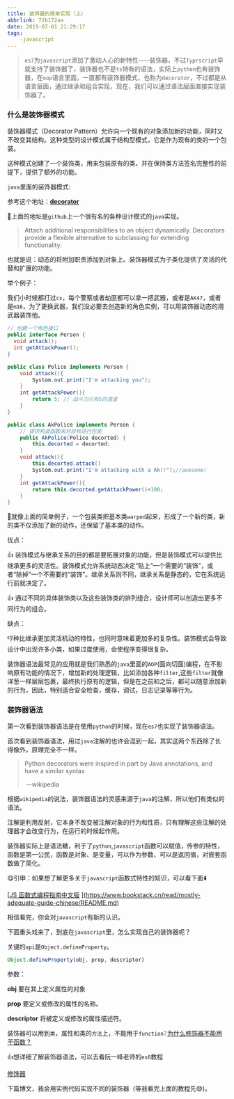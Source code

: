 ```yaml
---
title: 装饰器的简单实现（上）
abbrlink: 72b172aa
date: 2019-07-01 21:29:17
tags:
    -javascript
---
```


> `es7`为`javascript`添加了激动人心的新特性----装饰器，不过`Typrscript`早就支持了装饰器了，装饰器也不是`ts`特有的语法，实际上`python`也有装饰器，在`oop`语言里面，一直都有装饰器模式，也称为`decorator`，不过都是从语言层面，通过继承和组合实现，现在，我们可以通过语法层面直接实现装饰器了。

### 什么是装饰器模式

装饰器模式（Decorator Pattern）允许向一个现有的对象添加新的功能，同时又不改变其结构。这种类型的设计模式属于结构型模式，它是作为现有的类的一个包装。

这种模式创建了一个装饰类，用来包装原有的类，并在保持类方法签名完整性的前提下，提供了额外的功能。

`java`里面的装饰器模式:

参考这个地址：[**decorator**](https://github.com/iluwatar/java-design-patterns/tree/master/decorator)

:arrow_up_small:上面的地址是`github`上一个很有名的各种设计模式的`java`实现。

> Attach additional responsibilities to an object dynamically. Decorators provide a flexible alternative to subclassing for extending functionality.

也就是说：动态的将附加职责添加到对象上。装饰器模式为子类化提供了灵活的代替和扩展的功能。

举个例子：

我们小时候都打过`cs`，每个警察或者劫匪都可以拿一把武器，或者是`AK47`，或者是`m16`，为了更换武器，我们没必要去创造新的角色实例，可以用装饰器动态的用武器装饰他。



```java
// 创建一个角色接口
public interface Person {
  void attack();
  int getAttackPower();
}

public class Police implements Person {
    void attack(){
        Systom.out.print("I'm attacking you");
    }
    int getAttackPower(){
        return 5; // 战斗力只有5的渣渣
    }
}

public class AkPolice implements Person {
    // 提供构造函数来对目标进行包装
    public AkPolice(Police decorted) {
        this.decorted = decorted; 
    }
    void attack(){
        this.decorted.attack()
        Systom.out.print("I'm attacking with a Ak!!");//awesome!
    }
    int getAttackPower(){
        return this.decorted.getAttackPower()+100;
    }
}

```

:arrow_up_small:就像上面的简单例子，一个包装类把基本类`warped`起来，形成了一个新的类，新的类不仅添加了新的动作，还保留了基本类的动作。

优点：

:thumbsup: 装饰模式与继承关系的目的都是要拓展对象的功能，但是装饰模式可以提供比继承更多的灵活性。装饰模式允许系统动态决定“贴上”一个需要的“装饰”，或者“除掉”一个不需要的“装饰”。继承关系则不同，继承关系是静态的，它在系统运行前就决定了。

:thumbsup: 通过不同的具体装饰类以及这些装饰类的排列组合，设计师可以创造出更多不同行为的组合。

缺点：

:thumbsdown:种比继承更加灵活机动的特性，也同时意味着更加多的复杂性。装饰模式会导致设计中出现许多小类，如果过度使用，会使程序变得很复杂。

装饰器语法最常见的应用就是我们熟悉的`java`里面的`AOP`(面向切面)编程，在不影响原有功能的情况下，增加新的处理逻辑，比如添加各种`filter`,这些`filter`就像洋葱一样层层包裹，最终执行原有的逻辑，但是在之前和之后，都可以随意添加新的行为，因此，特别适合安全检查，缓存，调试，日志记录等等行为。

### 装饰器语法

第一次看到装饰器语法是在使用`python`的时候，现在`es7`也实现了装饰器语法。

首次看到装饰器语法，用过`java`注解的也许会混到一起，其实这两个东西除了长得像外，原理完全不一样。

> Python decorators were inspired in part by Java annotations, and have a similar syntax
>
> ​                                                                                                                      --wikipedia

根据`wikipedia`的说法，装饰器语法的灵感来源于`java`的注解，所以他们有类似的语法。

注解是利用反射，它本身不改变被注解对象的行为和性质，只有理解这些注解的处理器才会改变行为，在运行的时候起作用。

装饰器实际上是语法糖，利于了`python`,`javascript`函数可以赋值，传参的特性，函数是第一公民，函数是对象、是变量，可以作为参数、可以是返回值，对嵌套函数做了简化。

:yum:引申：如果想了解更多关于`javascript`函数式特性的知识，可以看下面:arrow_down:

[[JS 函数式编程指南中文版](https://www.bookstack.cn/books/mostly-adequate-guide-chinese) ](https://www.bookstack.cn/read/mostly-adequate-guide-chinese/README.md)

相信看完，你会对`javascript`有新的认识。

下面重头戏来了，到底在`javascript`里，怎么实现自己的装饰器呢？

关键的`api`是`Object.defineProperty`。

```javascript
Object.defineProperty(obj, prop, descriptor)
```

参数：

**obj** 要在其上定义属性的对象

**prop** 要定义或修改的属性的名称。

**descriptor** 将被定义或修改的属性描述符。

装饰器可以用到`类`，属性和类的`方法`上，不能用于`function`:grey_question:[为什么修饰器不能用于函数？](http://es6.ruanyifeng.com/#docs/decorator#%E4%B8%BA%E4%BB%80%E4%B9%88%E4%BF%AE%E9%A5%B0%E5%99%A8%E4%B8%8D%E8%83%BD%E7%94%A8%E4%BA%8E%E5%87%BD%E6%95%B0%EF%BC%9F)

:thumbsup:想详细了解装饰器语法，可以去看阮一峰老师的`es6`教程

[修饰器](http://es6.ruanyifeng.com/#docs/decorator)

下篇博文，我会用实例代码实现不同的装饰器（等我看完上面的教程先:smile:)。

